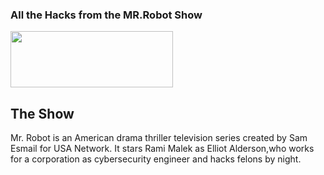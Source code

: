 ###  All the Hacks from the MR.Robot Show 
<img src="https://github.com/SanjeevStephan/mr_robot/blob/main/mr_robot_logo.png" width="260px" height="90px"/>


 
 ## The Show
 Mr. Robot is an American drama thriller television series created by Sam Esmail for USA Network. It stars Rami Malek as Elliot Alderson,who works for a corporation as cybersecurity engineer and hacks felons by night.
